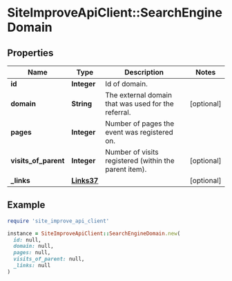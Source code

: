 # SiteImproveApiClient::SearchEngineDomain

## Properties

| Name | Type | Description | Notes |
| ---- | ---- | ----------- | ----- |
| **id** | **Integer** | Id of domain. |  |
| **domain** | **String** | The external domain that was used for the referral.  | [optional] |
| **pages** | **Integer** | Number of pages the event was registered on. |  |
| **visits_of_parent** | **Integer** | Number of visits registered (within the parent item). | [optional] |
| **_links** | [**Links37**](Links37.md) |  | [optional] |

## Example

```ruby
require 'site_improve_api_client'

instance = SiteImproveApiClient::SearchEngineDomain.new(
  id: null,
  domain: null,
  pages: null,
  visits_of_parent: null,
  _links: null
)
```


